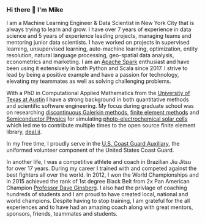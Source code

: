 ### Hi there 👋 I'm Mike

I am a Machine Learning Engineer & Data Scientist in New York City that is always trying to learn and grow. I have over 7 years of experience in data science and 5 years of experience leading projects, managing teams and mentoring junior data scientists. I have worked on projects in supervised learning, unsupervised learning, auto-machine learning, optimization, entity resolution, natural language processing, geo-spatial data analysis, econometrics and marketing. I am an <a href="https://spark.apache.org/">Apache Spark</a> enthusiast and have been using it extensively in both Python and Scala since 2017. I strive to lead by being a positive example and have a passion for technology, elevating my teammates as well as solving challenging problems.

With a PhD in Computational Applied Mathematics from the <a href="https://oden.utexas.edu/">University of Texas at Austin</a> I have a strong background in both quantitative methods and scientific software engineering. My focus during graduate school was on researching <a href="https://en.wikipedia.org/wiki/Discontinuous_Galerkin_method">discontinuous Galerkin methods</a>, <a href="https://en.wikipedia.org/wiki/Finite_element_method">finite element methods</a> and <a href="https://en.wikipedia.org/wiki/Semiconductor">Semiconductor Physics</a> for simulating <a href="https://en.wikipedia.org/wiki/Photoelectrochemical_cell">photo-electrochemical solar cells</a> which led me to contribute multiple times to the open source finite element library, <a href="https://www.dealii.org/">deal.ii</a>.

In my free time, I proudly serve in the <a href="https://cgaux.org/about.php">U.S. Coast Guard Auxiliary</a>, the uniformed volunteer component of the United States Coast Guard.

In another life, I was a competitive athlete and coach in Brazilian Jiu Jitsu for over 17 years. During my career I trained with and competed against the best fighters all over the world. In 2012, I won the World Championships and in 2015 achieved the rank of 1st degree Black Belt from 2x Pan American Champion <a href="https://www.ginsbergacademy.com/">Professor Dave Ginsberg</a>. I also had the privlage of coaching hundreds of students and I am proud to have created local, national and world champions. Despite having to stop training, I am grateful for the all experiences and to have had an amazing coach along with great mentors, sponsors, friends, teammates and students.
